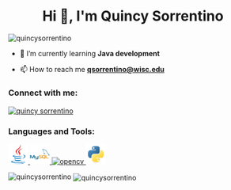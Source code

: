 <h1 align="center">Hi 👋, I'm Quincy Sorrentino</h1>
<p align="left"> <img src="https://komarev.com/ghpvc/?username=quincysorrentino&label=Profile%20views&color=0e75b6&style=flat" alt="quincysorrentino" /> </p>

- 🌱 I’m currently learning **Java development**

- 📫 How to reach me **qsorrentino@wisc.edu**

<h3 align="left">Connect with me:</h3>
<p align="left">
<a href="https://linkedin.com/in/quincy sorrentino" target="blank"><img align="center" src="https://raw.githubusercontent.com/rahuldkjain/github-profile-readme-generator/master/src/images/icons/Social/linked-in-alt.svg" alt="quincy sorrentino" height="30" width="40" /></a>
</p>

<h3 align="left">Languages and Tools:</h3>
<p align="left"> <a href="https://www.java.com" target="_blank" rel="noreferrer"> <img src="https://raw.githubusercontent.com/devicons/devicon/master/icons/java/java-original.svg" alt="java" width="40" height="40"/> </a> <a href="https://www.mysql.com/" target="_blank" rel="noreferrer"> <img src="https://raw.githubusercontent.com/devicons/devicon/master/icons/mysql/mysql-original-wordmark.svg" alt="mysql" width="40" height="40"/> </a> <a href="https://opencv.org/" target="_blank" rel="noreferrer"> <img src="https://www.vectorlogo.zone/logos/opencv/opencv-icon.svg" alt="opencv" width="40" height="40"/> </a> <a href="https://www.python.org" target="_blank" rel="noreferrer"> <img src="https://raw.githubusercontent.com/devicons/devicon/master/icons/python/python-original.svg" alt="python" width="40" height="40"/> </a> </p>

<p><img align="left" src="https://github-readme-stats.vercel.app/api/top-langs?username=quincysorrentino&show_icons=true&locale=en&layout=compact" alt="quincysorrentino" /></p>

<p>&nbsp;<img align="center" src="https://github-readme-stats.vercel.app/api?username=quincysorrentino&show_icons=true&locale=en" alt="quincysorrentino" /></p>
